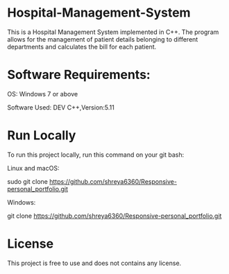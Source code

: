 # Hospital-Management-System

This is a Hospital Management System implemented in C++. The program allows for the management of patient details belonging to different departments and calculates the bill for each patient.

# Software Requirements:

OS: Windows 7 or above

Software Used: DEV C++,Version:5.11

# Run Locally
To run this project locally, run this command on your git bash:

Linux and macOS:

sudo git clone https://github.com/shreya6360/Responsive-personal_portfolio.git

Windows:

git clone https://github.com/shreya6360/Responsive-personal_portfolio.git

# License
This project is free to use and does not contains any license.
